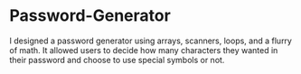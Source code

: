 # Password-Generator
 I designed a password generator using arrays, scanners, loops, and a flurry of math. It allowed users to decide how many characters they wanted in their password and choose to use special symbols or not.
